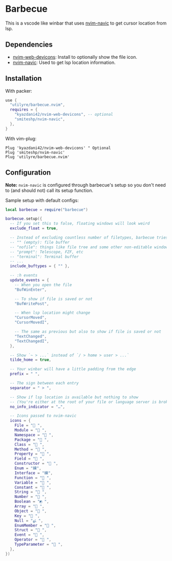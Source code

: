# Barbecue

This is a vscode like winbar that uses
[nvim-navic](https://github.com/SmiteshP/nvim-navic) to get cursor location
from lsp.

## Dependencies

- [nvim-web-devicons](https://github.com/kyazdani42/nvim-web-devicons): Install to optionally show the file icon.
- [nvim-navic](https://github.com/smiteshp/nvim-navic): Used to get lsp location information.

## Installation

With packer:

```lua
use {
  "utilyre/barbecue.nvim",
  requires = {
    "kyazdani42/nvim-web-devicons", -- optional
    "smiteshp/nvim-navic",
  },
}
```

With vim-plug:

```vimscript
Plug 'kyazdani42/nvim-web-devicons' " Optional
Plug 'smiteshp/nvim-navic'
Plug 'utilyre/barbecue.nvim'
```

## Configuration

**Note:** `nvim-navic` is configured through barbecue's setup so you don't need
to (and should not) call its setup function.

Sample setup with default configs:

```lua
local barbecue = require("barbecue")

barbecue.setup({
  -- If you set this to false, floating windows will look weird
  exclude_float = true,

  -- Instead of excluding countless number of filetypes, barbecue tries to only show on some buftypes
  -- "" (empty): file buffer
  -- "nofile": things like file tree and some other non-editable windows
  -- "prompt": Telescope, FZF, etc
  -- "terminal": Terminal buffer
  -- ...
  include_buftypes = { "" },

  -- :h events
  update_events = {
    -- When you open the file
    "BufWinEnter",

    -- To show if file is saved or not
    "BufWritePost",

    -- When lsp location might change
    "CursorMoved",
    "CursorMovedI",

    -- The same as previous but also to show if file is saved or not
    "TextChanged",
    "TextChangedI",
  },

  -- Show `~ > ...` instead of `/ > home > user > ...`
  tilde_home = true,

  -- Your winbar will have a little padding from the edge
  prefix = " ",

  -- The sign between each entry
  separator = " > ",

  -- Show if lsp location is available but nothing to show
  -- (You're either at the root of your file or language server is broken)
  no_info_indicator = "…",

  -- Icons passed to nvim-navic
  icons = {
    File = " ",
    Module = " ",
    Namespace = " ",
    Package = " ",
    Class = " ",
    Method = " ",
    Property = " ",
    Field = " ",
    Constructor = " ",
    Enum = "練",
    Interface = "練",
    Function = " ",
    Variable = " ",
    Constant = " ",
    String = " ",
    Number = " ",
    Boolean = "◩ ",
    Array = " ",
    Object = " ",
    Key = " ",
    Null = "ﳠ ",
    EnumMember = " ",
    Struct = " ",
    Event = " ",
    Operator = " ",
    TypeParameter = " ",
  },
})
```
